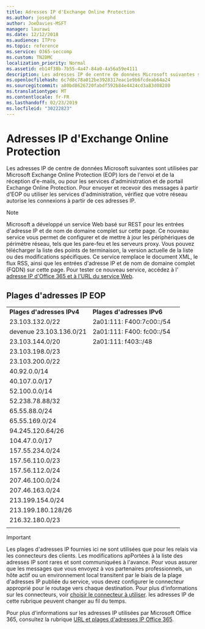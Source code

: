 ```yaml
---
title: Adresses IP d'Exchange Online Protection
ms.author: josephd
author: JoeDavies-MSFT
manager: laurawi
ms.date: 12/12/2018
ms.audience: ITPro
ms.topic: reference
ms.service: O365-seccomp
ms.custom: TN2DMC
localization_priority: Normal
ms.assetid: eb14f38b-7b55-4a47-84a0-4a56a59e4111
description: Les adresses IP de centre de données Microsoft suivantes sont utilisées par Microsoft Exchange Online Protection (EOP) lors de l'envoi et de la réception d'e-mails, ou pour les services d'administration et de portail Exchange Online Protection. Pour envoyer et recevoir des messages à partir d'EOP ou utiliser les services d'administration, vérifiez que votre réseau autorise les connexions à partir de ces adresses IP.
ms.openlocfilehash: 6c7d8c78a012be3928317eac1e9b6fcdeab64a24
ms.sourcegitcommit: a80bd8626720fabdf592b84e4424cd3a83d08280
ms.translationtype: MT
ms.contentlocale: fr-FR
ms.lasthandoff: 02/23/2019
ms.locfileid: "30222823"
---
```

# <a name="exchange-online-protection-ip-addresses"></a>Adresses IP d'Exchange Online Protection

Les adresses IP de centre de données Microsoft suivantes sont utilisées par Microsoft Exchange Online Protection (EOP) lors de l'envoi et de la réception d'e-mails, ou pour les services d'administration et de portail Exchange Online Protection. Pour envoyer et recevoir des messages à partir d'EOP ou utiliser les services d'administration, vérifiez que votre réseau autorise les connexions à partir de ces adresses IP.
 
> [!NOTE]
> Microsoft a développé un service Web basé sur REST pour les entrées d'adresse IP et de nom de domaine complet sur cette page. Ce nouveau service vous permet de configurer et de mettre à jour les périphériques de périmètre réseau, tels que les pare-feu et les serveurs proxy. Vous pouvez télécharger la liste des points de terminaison, la version actuelle de la liste ou des modifications spécifiques. Ce service remplace le document XML, le flux RSS, ainsi que les entrées d'adresse IP et de nom de domaine complet (FQDN) sur cette page. Pour tester ce nouveau service, accédez à l' [adresse IP d'Office 365 et à l'URL du service Web](https://docs.microsoft.com/office365/enterprise/office-365-ip-web-service). 
 
## <a name="eop-ip-address-ranges"></a>Plages d'adresses IP EOP

||||
|:-----|:-----|:-----|
|**Plages d'adresses IPv4** <br/> |**Plages d'adresses IPv6** <br/> |
| 23.103.132.0/22 | 2a01:111: F400:7c00::/54 |
| devenue 23.103.136.0/21 | 2a01:111: F400: fc00::/54 |
| 23.103.144.0/20 | 2a01:111: f403::/48 |
| 23.103.198.0/23 |  |
| 23.103.200.0/22 |  |
| 40.92.0.0/14 |  |
| 40.107.0.0/17 |  |
| 52.100.0.0/14 |  |
| 52.238.78.88/32 |  |
| 65.55.88.0/24 |  |
| 65.55.169.0/24 |  |
| 94.245.120.64/26 |  |
| 104.47.0.0/17 |  |
| 157.55.234.0/24 |  |
| 157.56.110.0/23 |  |
| 157.56.112.0/24 |  |
| 207.46.100.0/24 |  |
| 207.46.163.0/24 |  |
| 213.199.154.0/24 |  |
| 213.199.180.128/26 |  |
| 216.32.180.0/23 |  |
||||
 
> [!IMPORTANT]
> Les plages d'adresses IP fournies ici ne sont utilisées que pour les relais via les connecteurs des clients. Les modifications apPortées à la liste des adresses IP sont rares et sont communiquées à l'avance. Pour vous assurer que les messages que vous envoyez à vos partenaires professionnels, un hôte actif ou un environnement local transitent par le biais de la plage d'adresses IP publiée du service, vous devez configurer le connecteur approprié pour le routage vers chaque destination. Pour plus d'informations sur les connecteurs, voir [choisir le connecteur à utiliser](https://docs.microsoft.com/exchange/mail-flow-best-practices/use-connectors-to-configure-mail-flow/set-up-connectors-to-route-mail). les adresses IP de cette rubrique peuvent changer au fil du temps.  
 
Pour plus d'informations sur les adresses IP utilisées par Microsoft Office 365, consultez la rubrique [URL et plages d'adresses IP Office 365](https://go.microsoft.com/fwlink/p/?LinkId=324165).


